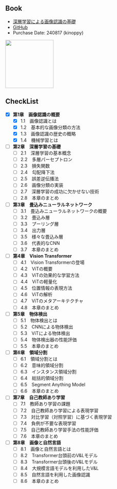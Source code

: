 ## Book
- [深層学習による画像認識の基礎](https://www.ohmsha.co.jp/book/9784274231841/)
- [GitHub](https://github.com/sg-nm/image-recognition)
- Purchase Date: 240817 (kinoppy)

<img src="https://www.ohmsha.co.jp/Portals/0/book/large/978-4-274-23184-1.jpg" height="150px">

## CheckList
- [x] **第1章　画像認識の概要**
  - [x] 1.1　画像認識とは
  - [x] 1.2　基本的な画像分類の方法
  - [x] 1.3　画像認識の歴史の概略
  - [x] 1.4　機械学習とは

- [ ] **第2章　深層学習の基礎**
  - [ ] 2.1　深層学習の基本概念
  - [ ] 2.2　多層パーセプトロン
  - [ ] 2.3　損失関数
  - [ ] 2.4　勾配降下法
  - [ ] 2.5　誤差逆伝播法
  - [ ] 2.6　画像分類の実装
  - [ ] 2.7　深層学習の成功に欠かせない技術
  - [ ] 2.8　本章のまとめ

- [ ] **第3章　畳込みニューラルネットワーク**
  - [ ] 3.1　畳込みニューラルネットワークの概要
  - [ ] 3.2　畳込み層
  - [ ] 3.3　プーリング層
  - [ ] 3.4　出力層
  - [ ] 3.5　様々な畳込み層
  - [ ] 3.6　代表的なCNN
  - [ ] 3.7　本章のまとめ

- [ ] **第4章　Vision Transformer**
  - [ ] 4.1　Vision Transformerの登場
  - [ ] 4.2　ViTの概要
  - [ ] 4.3　ViTの効果的な学習方法
  - [ ] 4.4　ViTの軽量化
  - [ ] 4.5　位置情報の表現方法
  - [ ] 4.6　ViTの解析
  - [ ] 4.7　ViTのメタアーキテクチャ
  - [ ] 4.8　本章のまとめ

- [ ] **第5章　物体検出**
  - [ ] 5.1　物体検出とは
  - [ ] 5.2　CNNによる物体検出
  - [ ] 5.3　ViTによる物体検出
  - [ ] 5.4　物体検出器の性能評価
  - [ ] 5.5　本章のまとめ

- [ ] **第6章　領域分割**
  - [ ] 6.1　領域分割とは
  - [ ] 6.2　意味的領域分割
  - [ ] 6.3　インスタンス領域分割
  - [ ] 6.4　総括的領域分割
  - [ ] 6.5　Segment Anything Model
  - [ ] 6.6　本章のまとめ

- [ ] **第7章　自己教師あり学習**
  - [ ] 7.1　教師あり学習の課題
  - [ ] 7.2　自己教師あり学習による表現学習
  - [ ] 7.3　対比学習（対照学習）に基づく表現学習
  - [ ] 7.4　負例が不要な表現学習
  - [ ] 7.5　自己教師あり学習手法の性能評価
  - [ ] 7.6　本章のまとめ

- [ ] **第8章　画像と自然言語**
  - [ ] 8.1　画像と自然言語とは
  - [ ] 8.2　Transformer台頭前のV&Lモデル
  - [ ] 8.3　Transformer台頭後のV&Lモデル
  - [ ] 8.4　大規模言語モデルを利用したV&L
  - [ ] 8.5　自然言語を利用した画像認識
  - [ ] 8.6　本章のまとめ
